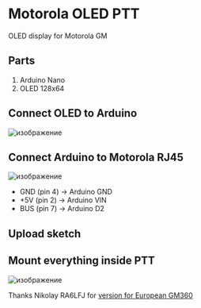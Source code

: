 # Motorola OLED PTT
OLED display for Motorola GM

## Parts
1. Arduino Nano
2. OLED 128x64

## Connect OLED to Arduino
![изображение](https://user-images.githubusercontent.com/90838159/145757862-0016dfb5-ac73-4d00-b8e4-ae5f11753f00.png)

## Connect Arduino to Motorola RJ45
![изображение](https://user-images.githubusercontent.com/90838159/145759883-675e5617-ba00-4afe-91cb-e947501624d3.png)

- GND (pin 4) -> Arduino GND
- +5V (pin 2) -> Arduino VIN
- BUS (pin 7) -> Arduino D2

## Upload sketch

## Mount everything inside PTT

![изображение](https://user-images.githubusercontent.com/90838159/145760664-bc75f643-f23b-47a3-9015-0813f3982172.png)

Thanks Nikolay RA6LFJ for [version for European GM360](https://github.com/satcom-uhf/Motorola_OLED_PTT/blob/main/GM_360_EU.ino)
